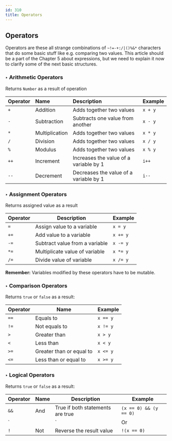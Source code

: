 ```yaml
---
id: 310
title: Operators
---
```


## Operators
Operators are these all strange combinations of `~!=-+:/|()%&*` characters that do some basic stuff like e.g. comparing two values.
This article should be a part of the Chapter 5 about expressions, 
but we need to explain it now to clarify some of the next basic structures.

### ‣ Arithmetic Operators
Returns `Number` as a result of operation

| Operator | Name           | Description                            | Example | 
| -------- | :------------- | :------------------------------------- | :------ | 
| `+`      | Addition       | Adds together two values               | `x + y` | 
| `-`      | Subtraction    | Subtracts one value from another       | `x - y` | 
| `*`      | Multiplication | Adds together two values               | `x * y` | 
| `/`      | Division       | Adds together two values               | `x / y` | 
| `%`      | Modulus        | Adds together two values               | `x % y` |
| `++`     | Increment      | Increases the value of a variable by 1 | `i++`   |
| `--`     | Decrement      | Decreases the value of a variable by 1 | `i--`   |

### ‣ Assignment Operators
Returns assigned value as a result

| Operator | Description                    | Example  | 
| -------- | ------------------------------ | -------- | 
| `=`      | Assign value to a variable     | `x = y`  | 
| `+=`     | Add value to a variable        | `x += y` | 
| `-=`     | Subtract value from a variable | `x -= y` | 
| `*=`     | Multiplicate value of variable | `x *= y` | 
| `/=`     | Divide value of variable       | `x /= y` | 

**Remember:** Variables modified by these operators have to be mutable.

### ‣ Comparison Operators
Returns `true` or `false` as a result:

| Operator | Name                     | Example  | 
| -------- | ------------------------ | -------- | 
| `==`     | Equals to                | `x == y` |
| `!=`     | Not equals to            | `x != y` |
| `>`      | Greater than             | `x > y`  |
| `<`      | Less than                | `x < y`  |
| `>=`     | Greater than or equal to | `x <= y` |
| `<=`     | Less than or equal to    | `x >= y` |

### ‣ Logical Operators
Returns `true` or `false` as a result:

| Operator | Name  | Description                           | Example                | 
| -------- | ----- | ------------------------------------- | ---------------------- | 
| `&&`     | And   | True if both statements are true      | `(x == 0) && (y == 0)` | 
| `||`     | Or    | True if one of the statements is true | `(x == 0) || (y == 0)` | 
| `! `     | Not   | Reverse the result value              | `!(x == 0)`            | 
